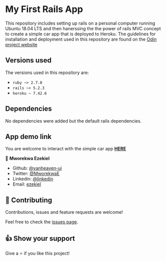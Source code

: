 # My First Rails App

This repository includes setting up rails on a personal computer running Ubuntu 18.04 LTS and then hanerssing the the power of rails MVC concept to create a simple car app that is deployed to Heroku.
The guidelines for installation and deployment used in this repository are found on the [Odin project website](https://www.theodinproject.com/courses/ruby-on-rails/lessons/your-first-rails-application-ruby-on-rails)

## Versions used
The versions used in this repository are:
* ``ruby ~> 2.7.0``
* ``rails ~> 5.2.3``
* ``heroku ~ 7.42.6``

## Dependencies
No dependencies were added but the default rails dependencies.

## App demo link
You are welcome to interact with the simple car app <a href= "https://pure-sierra-60769.herokuapp.com/" target="_blank">**HERE**</a>

👤 **Mworekwa Ezekiel**

- Github: [@vanheaven-ui](https://github.com/vanheaven-ui)
- Twitter: [@MworekwaE](https://twitter.com/MworekwaE)
- Linkedin: [@linkedin](https://www.linkedin.com/in/vanheaven/)
- Email: [ezekiel](mailto:vanheaven6@gmail.com)

## 🤝 Contributing

Contributions, issues and feature requests are welcome!

Feel free to check the [issues page](https://github.com/vanheaven-ui/ezekiel_first_rails_app/issues).


## 👍 Show your support

Give a ⭐️ if you like this project!
